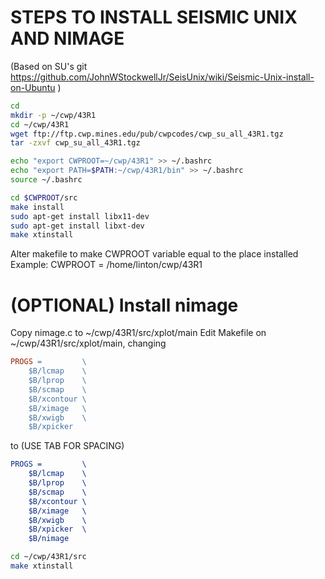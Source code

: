 # STEPS TO INSTALL SEISMIC UNIX AND NIMAGE
(Based on SU's git https://github.com/JohnWStockwellJr/SeisUnix/wiki/Seismic-Unix-install-on-Ubuntu )
```sh
cd
mkdir -p ~/cwp/43R1
cd ~/cwp/43R1
wget ftp://ftp.cwp.mines.edu/pub/cwpcodes/cwp_su_all_43R1.tgz
tar -zxvf cwp_su_all_43R1.tgz

echo "export CWPROOT=~/cwp/43R1" >> ~/.bashrc
echo "export PATH=$PATH:~/cwp/43R1/bin" >> ~/.bashrc
source ~/.bashrc

cd $CWPROOT/src
make install
sudo apt-get install libx11-dev
sudo apt-get install libxt-dev
make xtinstall
```

Alter makefile to make CWPROOT variable equal to the place installed
Example:
CWPROOT = /home/linton/cwp/43R1

# (OPTIONAL) Install nimage
Copy nimage.c to ~/cwp/43R1/src/xplot/main
Edit Makefile on ~/cwp/43R1/src/xplot/main, changing
```makefile
PROGS =			\
	$B/lcmap	\
	$B/lprop	\
	$B/scmap	\
	$B/xcontour	\
	$B/ximage	\
	$B/xwigb	\
	$B/xpicker	
```

to (USE TAB FOR SPACING)

```Cmake
PROGS =			\
	$B/lcmap	\
	$B/lprop	\
	$B/scmap	\
	$B/xcontour	\
	$B/ximage	\
	$B/xwigb	\
	$B/xpicker	\
    $B/nimage   
```

```sh
cd ~/cwp/43R1/src 
make xtinstall
```

